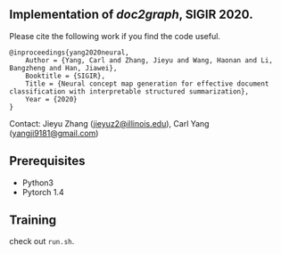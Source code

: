 ## Implementation of *doc2graph*, SIGIR 2020.

Please cite the following work if you find the code useful.

```
@inproceedings{yang2020neural,
	Author = {Yang, Carl and Zhang, Jieyu and Wang, Haonan and Li, Bangzheng and Han, Jiawei},
	Booktitle = {SIGIR},
	Title = {Neural concept map generation for effective document classification with interpretable structured summarization},
	Year = {2020}
}
```
Contact: Jieyu Zhang (jieyuz2@illinois.edu), Carl Yang (yangji9181@gmail.com)


## Prerequisites
- Python3
- Pytorch 1.4

## Training 
check out `run.sh`.

